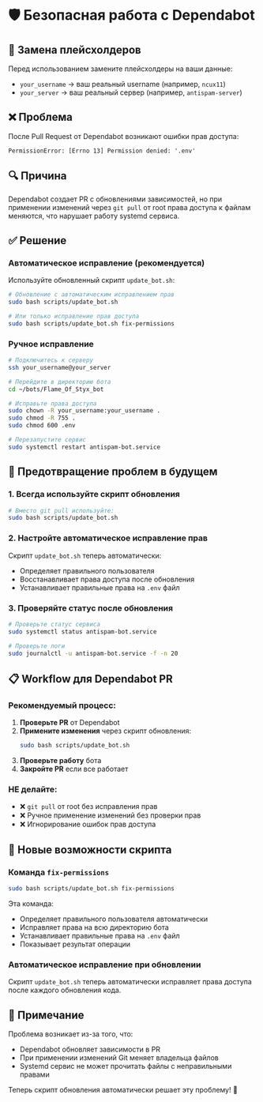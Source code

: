 # 🛡️ Безопасная работа с Dependabot

## 📝 Замена плейсхолдеров
Перед использованием замените плейсхолдеры на ваши данные:
- `your_username` → ваш реальный username (например, `ncux11`)
- `your_server` → ваш реальный сервер (например, `antispam-server`)

## ❌ Проблема
После Pull Request от Dependabot возникают ошибки прав доступа:
```
PermissionError: [Errno 13] Permission denied: '.env'
```

## 🔍 Причина
Dependabot создает PR с обновлениями зависимостей, но при применении изменений через `git pull` от root права доступа к файлам меняются, что нарушает работу systemd сервиса.

## ✅ Решение

### Автоматическое исправление (рекомендуется)
Используйте обновленный скрипт `update_bot.sh`:

```bash
# Обновление с автоматическим исправлением прав
sudo bash scripts/update_bot.sh

# Или только исправление прав доступа
sudo bash scripts/update_bot.sh fix-permissions
```

### Ручное исправление
```bash
# Подключитесь к серверу
ssh your_username@your_server

# Перейдите в директорию бота
cd ~/bots/Flame_Of_Styx_bot

# Исправьте права доступа
sudo chown -R your_username:your_username .
sudo chmod -R 755 .
sudo chmod 600 .env

# Перезапустите сервис
sudo systemctl restart antispam-bot.service
```

## 🚀 Предотвращение проблем в будущем

### 1. Всегда используйте скрипт обновления
```bash
# Вместо git pull используйте:
sudo bash scripts/update_bot.sh
```

### 2. Настройте автоматическое исправление прав
Скрипт `update_bot.sh` теперь автоматически:
- Определяет правильного пользователя
- Восстанавливает права доступа после обновления
- Устанавливает правильные права на `.env` файл

### 3. Проверяйте статус после обновления
```bash
# Проверьте статус сервиса
sudo systemctl status antispam-bot.service

# Проверьте логи
sudo journalctl -u antispam-bot.service -f -n 20
```

## 📋 Workflow для Dependabot PR

### Рекомендуемый процесс:
1. **Проверьте PR** от Dependabot
2. **Примените изменения** через скрипт обновления:
   ```bash
   sudo bash scripts/update_bot.sh
   ```
3. **Проверьте работу** бота
4. **Закройте PR** если все работает

### НЕ делайте:
- ❌ `git pull` от root без исправления прав
- ❌ Ручное применение изменений без проверки прав
- ❌ Игнорирование ошибок прав доступа

## 🔧 Новые возможности скрипта

### Команда `fix-permissions`
```bash
sudo bash scripts/update_bot.sh fix-permissions
```

Эта команда:
- Определяет правильного пользователя автоматически
- Исправляет права на всю директорию бота
- Устанавливает правильные права на `.env` файл
- Показывает результат операции

### Автоматическое исправление при обновлении
Скрипт `update_bot.sh` теперь автоматически исправляет права доступа после каждого обновления кода.

## 📝 Примечание

Проблема возникает из-за того, что:
- Dependabot обновляет зависимости в PR
- При применении изменений Git меняет владельца файлов
- Systemd сервис не может прочитать файлы с неправильными правами

Теперь скрипт обновления автоматически решает эту проблему! 🎉
